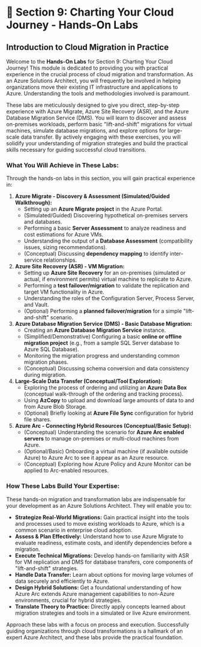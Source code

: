 # 🔄 Section 9: Charting Your Cloud Journey - Hands-On Labs

## Introduction to Cloud Migration in Practice

Welcome to the **Hands-On Labs** for Section 9: Charting Your Cloud Journey! This module is dedicated to providing you with practical experience in the crucial process of cloud migration and transformation. As an Azure Solutions Architect, you will frequently be involved in helping organizations move their existing IT infrastructure and applications to Azure. Understanding the tools and methodologies involved is paramount.

These labs are meticulously designed to give you direct, step-by-step experience with Azure Migrate, Azure Site Recovery (ASR), and the Azure Database Migration Service (DMS). You will learn to discover and assess on-premises workloads, perform basic "lift-and-shift" migrations for virtual machines, simulate database migrations, and explore options for large-scale data transfer. By actively engaging with these exercises, you will solidify your understanding of migration strategies and build the practical skills necessary for guiding successful cloud transitions.

### What You Will Achieve in These Labs:

Through the hands-on labs in this section, you will gain practical experience in:

1.  **Azure Migrate - Discovery & Assessment (Simulated/Guided Walkthrough):**
    * Setting up an **Azure Migrate project** in the Azure Portal.
    * (Simulated/Guided) Discovering hypothetical on-premises servers and databases.
    * Performing a basic **Server Assessment** to analyze readiness and cost estimations for Azure VMs.
    * Understanding the output of a **Database Assessment** (compatibility issues, sizing recommendations).
    * (Conceptual) Discussing **dependency mapping** to identify inter-service relationships.
2.  **Azure Site Recovery (ASR) - VM Migration:**
    * Setting up **Azure Site Recovery** for an on-premises (simulated or actual, if environment permits) virtual machine to replicate to Azure.
    * Performing a **test failover/migration** to validate the replication and target VM functionality in Azure.
    * Understanding the roles of the Configuration Server, Process Server, and Vault.
    * (Optional) Performing a **planned failover/migration** for a simple "lift-and-shift" scenario.
3.  **Azure Database Migration Service (DMS) - Basic Database Migration:**
    * Creating an **Azure Database Migration Service** instance.
    * (Simplified/Demonstrative) Configuring a basic **online or offline migration project** (e.g., from a sample SQL Server database to Azure SQL Database).
    * Monitoring the migration progress and understanding common migration phases.
    * (Conceptual) Discussing schema conversion and data consistency during migration.
4.  **Large-Scale Data Transfer (Conceptual/Tool Exploration):**
    * Exploring the process of ordering and utilizing an **Azure Data Box** (conceptual walk-through of the ordering and tracking process).
    * Using **AzCopy** to upload and download large amounts of data to and from Azure Blob Storage.
    * (Optional) Briefly looking at **Azure File Sync** configuration for hybrid file shares.
5.  **Azure Arc - Connecting Hybrid Resources (Conceptual/Basic Setup):**
    * (Conceptual) Understanding the scenario for **Azure Arc enabled servers** to manage on-premises or multi-cloud machines from Azure.
    * (Optional/Basic) Onboarding a virtual machine (if available outside Azure) to Azure Arc to see it appear as an Azure resource.
    * (Conceptual) Exploring how Azure Policy and Azure Monitor can be applied to Arc-enabled resources.

### How These Labs Build Your Expertise:

These hands-on migration and transformation labs are indispensable for your development as an Azure Solutions Architect. They will enable you to:

* **Strategize Real-World Migrations:** Gain practical insight into the tools and processes used to move existing workloads to Azure, which is a common scenario in enterprise cloud adoption.
* **Assess & Plan Effectively:** Understand how to use Azure Migrate to evaluate readiness, estimate costs, and identify dependencies before a migration.
* **Execute Technical Migrations:** Develop hands-on familiarity with ASR for VM replication and DMS for database transfers, core components of "lift-and-shift" strategies.
* **Handle Data Transfer:** Learn about options for moving large volumes of data securely and efficiently to Azure.
* **Design Hybrid Solutions:** Get a foundational understanding of how Azure Arc extends Azure management capabilities to non-Azure environments, crucial for hybrid strategies.
* **Translate Theory to Practice:** Directly apply concepts learned about migration strategies and tools in a simulated or live Azure environment.

Approach these labs with a focus on process and execution. Successfully guiding organizations through cloud transformations is a hallmark of an expert Azure Architect, and these labs provide the practical foundation.